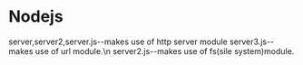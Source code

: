 # Nodejs
server,server2,server.js--makes use of http server module
server3.js--makes use of url module.\n
server2.js--makes use of fs(sile system)module.
